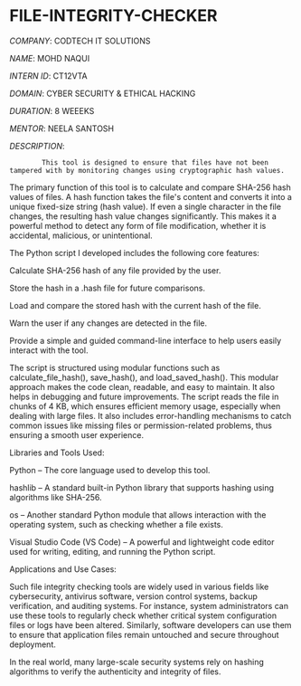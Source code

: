 # FILE-INTEGRITY-CHECKER

*COMPANY*: CODTECH IT SOLUTIONS

*NAME*: MOHD NAQUI

*INTERN ID*: CT12VTA

*DOMAIN*: CYBER SECURITY & ETHICAL HACKING

*DURATION*: 8 WEEEKS

*MENTOR*: NEELA SANTOSH



*DESCRIPTION*:

            This tool is designed to ensure that files have not been tampered with by monitoring changes using cryptographic hash values.

The primary function of this tool is to calculate and compare SHA-256 hash values of files. A hash function takes the file's content and converts it into a unique fixed-size string (hash value). If even a single character in the file changes, the resulting hash value changes significantly. This makes it a powerful method to detect any form of file modification, whether it is accidental, malicious, or unintentional.

The Python script I developed includes the following core features:

Calculate SHA-256 hash of any file provided by the user.

Store the hash in a .hash file for future comparisons.

Load and compare the stored hash with the current hash of the file.

Warn the user if any changes are detected in the file.

Provide a simple and guided command-line interface to help users easily interact with the tool.


The script is structured using modular functions such as calculate_file_hash(), save_hash(), and load_saved_hash(). This modular approach makes the code clean, readable, and easy to maintain. It also helps in debugging and future improvements. The script reads the file in chunks of 4 KB, which ensures efficient memory usage, especially when dealing with large files. It also includes error-handling mechanisms to catch common issues like missing files or permission-related problems, thus ensuring a smooth user experience.




Libraries and Tools Used:

Python – The core language used to develop this tool.

hashlib – A standard built-in Python library that supports hashing using algorithms like SHA-256.

os – Another standard Python module that allows interaction with the operating system, such as checking whether a file exists.

Visual Studio Code (VS Code) – A powerful and lightweight code editor used for writing, editing, and running the Python script. 



Applications and Use Cases:

Such file integrity checking tools are widely used in various fields like cybersecurity, antivirus software, version control systems, backup verification, and auditing systems. For instance, system administrators can use these tools to regularly check whether critical system configuration files or logs have been altered. Similarly, software developers can use them to ensure that application files remain untouched and secure throughout deployment.

In the real world, many large-scale security systems rely on hashing algorithms to verify the authenticity and integrity of files.


     
